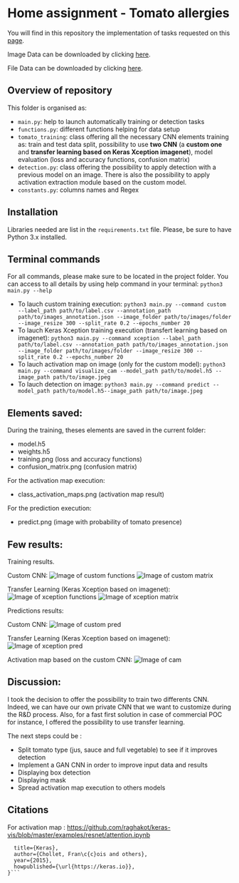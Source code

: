 

# Home assignment - Tomato allergies

You will find in this repository the implementation of tasks requested on this [page](https://github.com/Foodvisor/home-assignment).

Image Data can be downloaded by clicking [here](https://drive.google.com/file/d/1N7NSt8vZT20wslX00Fpeyx989QjK5GFZ/view?usp=sharing).

File Data can be downloaded by clicking [here](https://github.com/Foodvisor/home-assignment/releases/tag/v0.1.0).


## Overview of repository

This folder is organised as:
* ```main.py```: help to launch automatically training or detection tasks
* ```functions.py```: different functions helping for data setup
* ```tomato_training```: class offering all the necessary CNN elements training as: train and test data split, possibility to use __two CNN__ (a __custom one__ and __transfer learning based on Keras Xception imagenet__), model evaluation (loss and accuracy functions, confusion matrix)
* ```detection.py```: class offering the possibility to apply detection with a previous model on an image. There is also the possibility to apply activation extraction module based on the custom model.
* ```constants.py```: columns names and Regex


## Installation

Libraries needed are list in the `requirements.txt` file. Please, be sure to have Python 3.x installed.


## Terminal commands

For all commands, please make sure to be located in the project folder. You can access to all details by using help command in your terminal: ```python3 main.py --help```

* To lauch custom training execution:
```python3 main.py --command custom --label_path path/to/label.csv --annotation_path path/to/images_annotation.json --image_folder path/to/images/folder --image_resize 300 --split_rate 0.2 --epochs_number 20```
* To lauch Keras Xception training execution (transfert learning based on imagenet):
```python3 main.py --command xception --label_path path/to/label.csv --annotation_path path/to/images_annotation.json --image_folder path/to/images/folder --image_resize 300 --split_rate 0.2 --epochs_number 20```
* To lauch activation map on image (only for the custom model):
```python3 main.py --command visualize_cam --model_path path/to/model.h5 --image_path path/to/image.jpeg```
* To lauch detection on image:
```python3 main.py --command predict --model_path path/to/model.h5--image_path path/to/image.jpeg```


## Elements saved:

During the training, theses elements are saved in the current folder:
* model.h5
* weights.h5
* training.png (loss and accuracy functions)
* confusion_matrix.png (confusion matrix)

For the activation map execution:
* class_activation_maps.png (activation map result)

For the prediction execution:
* predict.png (image with probability of tomato presence)


## Few results:

Training results.

Custom CNN:
![Image of custom functions](https://raw.githubusercontent.com/j-bd/foodvisor/master/tomato_allergies/readme/custom_cnn-im_s300-ep25-training.png)
![Image of custom matrix](https://raw.githubusercontent.com/j-bd/foodvisor/master/tomato_allergies/readme/custom_cnn-im_s300-ep25-confusion_matrix.png)

Transfer Learning (Keras Xception based on imagenet):
![Image of xception functions](https://raw.githubusercontent.com/j-bd/foodvisor/master/tomato_allergies/readme/xception_le_tr-im_s300-ep60-training.png)
![Image of xception matrix](https://raw.githubusercontent.com/j-bd/foodvisor/master/tomato_allergies/readme/xception_le_tr-im_s300-ep60-confusion_matrix.png)


Predictions results:

Custom CNN:
![Image of custom pred](https://raw.githubusercontent.com/j-bd/foodvisor/master/tomato_allergies/readme/predict-custom.png)

Transfer Learning (Keras Xception based on imagenet):
![Image of xception pred](https://raw.githubusercontent.com/j-bd/foodvisor/master/tomato_allergies/readme/Transfer_le-predict.png)

Activation map based on the custom CNN:
![Image of cam](https://raw.githubusercontent.com/j-bd/foodvisor/master/tomato_allergies/readme/class_activation_maps.png)


## Discussion:

I took the decision to offer the possibility to train two differents CNN. Indeed, we can have our own private CNN that we want to customize during the R&D process. Also, for a fast first solution in case of commercial POC for instance, I offered the possibility to use transfer learning.

The next steps could be :
* Split tomato type (jus, sauce and full vegetable) to see if it improves detection
* Implement a GAN CNN in order to improve input data and results
* Displaying box detection
* Displaying mask
* Spread activation map execution to others models


## Citations

For activation map :
https://github.com/raghakot/keras-vis/blob/master/examples/resnet/attention.ipynb

```@misc{chollet2015keras,
  title={Keras},
  author={Chollet, Fran\c{c}ois and others},
  year={2015},
  howpublished={\url{https://keras.io}},
}```


